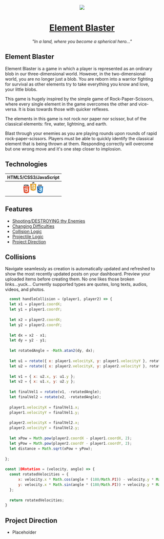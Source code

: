 <p align="center"> 
  
  <a href="https://moistcode.github.io/ElementBlaster/">
    <img src="https://raw.githubusercontent.com/MoistCode/ElementBlaster/gh-pages/assets/images/human.png">
  </a>
  
   <a href="https://moistcode.github.io/ElementBlaster/">
    <h1 align="center">Element Blaster</h1>
  </a>
  
  <p align="center"><i>"In a land, where you become a spherical hero..."</i></p>
</p> 

## Element Blaster
Element Blaster is a game in which a player is represented as an ordinary blob in our three-dimensional world. However, in the two-dimensional world, you are no longer just a blob. You are reborn into a warrior fighting for survival as other elements try to take everything you know and love, your little blobs.

This game is hugely inspired by the simple game of Rock-Paper-Scissors, where every single element in the game overcomes the other and vice-versa. It is bias towards those with quicker reflexes.

The elements in this game is not rock nor paper nor scissor, but of the classical elements: fire, water, lightning, and earth.

Blast through your enemies as you are playing rounds upon rounds of rapid rock-paper-scissors. Players must be able to quickly identify the classical element that is being thrown at them. Responding correctly will overcome but one wrong move and it's one step closer to implosion.

## Technologies
  
|HTML5/CSS3/JavaScript|
|:-------------------------:|
|<img src="https://github.com/MoistCode/ImaginaryNumblr/blob/master/readme_gifs/Webp.net-resizeimage(4).png">|

## Features

- [Shooting/DESTROYING thy Enemies](#post-creation)
- [Changing Difficulties](#post-edit-delete)
- [Collision Logic](#post-edit-delete)
- [Projectile Logic](#post-edit-delete)
- [Project Direction](#post-edit-delete)

## Collisions
<a name="collision-logic">

</a>
  Navigate seamlessly as creation is automatically updated and refreshed to show the most recently updated posts on your dashboard. Preview your uploaded items before creating them. No one likes those broken links...yuck... Currently supported types are quotes, long texts, audios, videos, and photos.

``` javascript
  const handleCollision = (player1, player2) => {
  let x1 = player1.coordX;
  let y1 = player1.coordY;

  let x2 = player2.coordX;
  let y2 = player2.coordY;

  let dx = x2 - x1;
  let dy = y2 - y1;

  let rotatedAngle = -Math.atan2(dy, dx);

  let u1 = rotate({ x: player1.velocityX, y: player1.velocityY }, rotatedAngle);
  let u2 = rotate({ x: player2.velocityX, y: player2.velocityY }, rotatedAngle);

  let v1 = { x: u2.x, y: u1.y };
  let v2 = { x: u1.x, y: u2.y };

  let finalVel1 = rotate(v1, -rotatedAngle);
  let finalVel2 = rotate(v2, -rotatedAngle);

  player1.velocityX = finalVel1.x;
  player1.velocityY = finalVel1.y;

  player2.velocityX = finalVel2.x;
  player2.velocityY = finalVel2.y;

  let xPow = Math.pow(player2.coordX - player1.coordX, 2);
  let yPow = Math.pow(player2.coordY - player1.coordY, 2);
  let distance = Math.sqrt(xPow + yPow);

};

const 1DRotation = (velocity, angle) => {
  const rotatedVelocities = {
      x: velocity.x * Math.cos(angle * (180/Math.PI)) - velocity.y * Math.sin(angle * (180/Math.PI)),
      y: velocity.x * Math.sin(angle * (180/Math.PI)) + velocity.y * Math.cos(angle * (180/Math.PI))
  };

  return rotatedVelocities;
}
```

<a name="project-direction">
  <h2>Project Direction</h2>
</a>

* Placeholder
